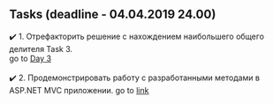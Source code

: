 ## Tasks (deadline - 04.04.2019 24.00)

:heavy_check_mark: 1. Отрефакторить решение с нахождением наибольшего общего делителя Task 3.<br/> 
go to [Day 3](https://github.com/UltramarineDev/NET1.S.2019.Sokolova.03/blob/master/NumbersManipulations/GCDNew.cs)<br/><br/>
:heavy_check_mark: 2. Продемонстрировать работу с разработанными методами в ASP.NET MVC приложении.
go to [link]()
